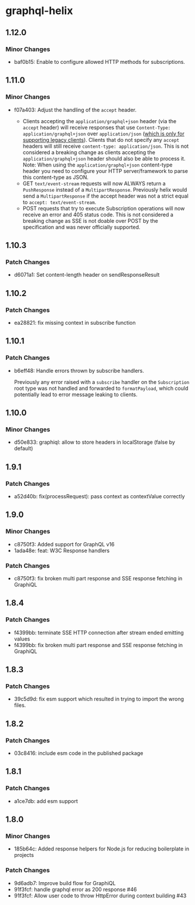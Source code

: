 # graphql-helix

## 1.12.0

### Minor Changes

- baf0b15: Enable to configure allowed HTTP methods for subscriptions.

## 1.11.0

### Minor Changes

- f07a403: Adjust the handling of the `accept` header.

  - Clients accepting the `application/graphql+json` header (via the `accept` header) will receive responses that use `Content-Type: application/graphql+json` over `application/json` ([which is only for supporting legacy clients](https://github.com/graphql/graphql-over-http/blob/main/spec/GraphQLOverHTTP.md#content-types)).
    Clients that do not specify any `accept` headers will still receive `content-type: application/json`. This is not considered a breaking change as clients accepting the `application/graphql+json` header should also be able to process it.
    Note: When using the `application/graphql+json` content-type header you need to configure your HTTP server/framework to parse this content-type as JSON.
  - GET `text/event-stream` requests will now ALWAYS return a `PushResponse` instead of a `MultipartResponse`. Previously helix would send a `MultipartResponse` if the accept header was not a strict equal to `accept: text/event-stream`.
  - POST requests that try to execute Subscription operations will now receive an error and 405 status code. This is not considered a breaking change as SSE is not doable over POST by the specification and was never officially supported.

## 1.10.3

### Patch Changes

- d6071a1: Set content-length header on sendResponseResult

## 1.10.2

### Patch Changes

- ea28821: fix missing context in subscribe function

## 1.10.1

### Patch Changes

- b6eff48: Handle errors thrown by subscribe handlers.

  Previously any error raised with a `subscribe` handler on the `Subscription` root type was not handled and forwarded to `formatPayload`, which could potentially lead to error message leaking to clients.

## 1.10.0

### Minor Changes

- d50e833: graphiql: allow to store headers in localStorage (false by default)

## 1.9.1

### Patch Changes

- a52d40b: fix(processRequest): pass context as contextValue correctly

## 1.9.0

### Minor Changes

- c8750f3: Added support for GraphQL v16
- 1ada48e: feat: W3C Response handlers

### Patch Changes

- c8750f3: fix broken multi part response and SSE response fetching in GraphiQL

## 1.8.4

### Patch Changes

- f4399bb: terminate SSE HTTP connection after stream ended emitting values
- f4399bb: fix broken multi part response and SSE response fetching in GraphiQL

## 1.8.3

### Patch Changes

- 39c5d9d: fix esm support which resulted in trying to import the wrong files.

## 1.8.2

### Patch Changes

- 03c8416: include esm code in the published package

## 1.8.1

### Patch Changes

- a1ce7db: add esm support

## 1.8.0

### Minor Changes

- 185b64c: Added response helpers for Node.js for reducing boilerplate in projects

### Patch Changes

- 9d6adb7: Improve build flow for GraphiQL
- 91f3fcf: handle graphql error as 200 response #46
- 91f3fcf: Allow user code to throw HttpError during context building #43
